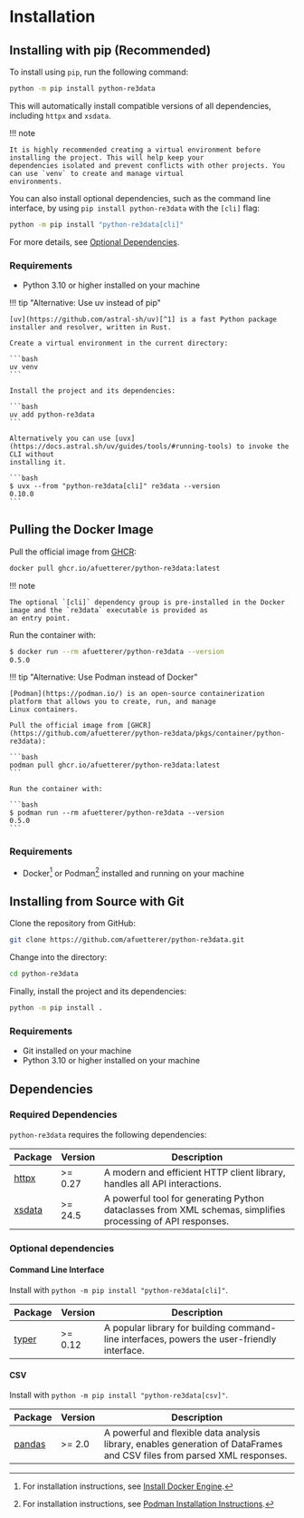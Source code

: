 # Installation

## Installing with pip (Recommended)

To install using `pip`, run the following command:

```bash
python -m pip install python-re3data
```

This will automatically install compatible versions of all dependencies, including `httpx` and `xsdata`.

!!! note

    It is highly recommended creating a virtual environment before installing the project. This will help keep your
    dependencies isolated and prevent conflicts with other projects. You can use `venv` to create and manage virtual
    environments.

You can also install optional dependencies, such as the command line interface, by using `pip install python-re3data`
with the `[cli]` flag:

```bash
python -m pip install "python-re3data[cli]"
```

For more details, see [Optional Dependencies](#optional-dependencies).

### Requirements

- Python 3.10 or higher installed on your machine

!!! tip "Alternative: Use uv instead of pip"

    [uv](https://github.com/astral-sh/uv)[^1] is a fast Python package installer and resolver, written in Rust.

    Create a virtual environment in the current directory:

    ```bash
    uv venv
    ```

    Install the project and its dependencies:

    ```bash
    uv add python-re3data
    ```

    Alternatively you can use [uvx](https://docs.astral.sh/uv/guides/tools/#running-tools) to invoke the CLI without
    installing it.

    ```bash
    $ uvx --from "python-re3data[cli]" re3data --version
    0.10.0
    ```

## Pulling the Docker Image

Pull the official image from [GHCR](https://github.com/afuetterer/python-re3data/pkgs/container/python-re3data):

```bash
docker pull ghcr.io/afuetterer/python-re3data:latest
```

!!! note

    The optional `[cli]` dependency group is pre-installed in the Docker image and the `re3data` executable is provided as
    an entry point.

Run the container with:

```bash
$ docker run --rm afuetterer/python-re3data --version
0.5.0
```

!!! tip "Alternative: Use Podman instead of Docker"

    [Podman](https://podman.io/) is an open-source containerization platform that allows you to create, run, and manage
    Linux containers.

    Pull the official image from [GHCR](https://github.com/afuetterer/python-re3data/pkgs/container/python-re3data):

    ```bash
    podman pull ghcr.io/afuetterer/python-re3data:latest
    ```

    Run the container with:

    ```bash
    $ podman run --rm afuetterer/python-re3data --version
    0.5.0
    ```

### Requirements

- Docker[^2] or Podman[^3] installed and running on your machine

## Installing from Source with Git

Clone the repository from GitHub:

```bash
git clone https://github.com/afuetterer/python-re3data.git
```

Change into the directory:

```bash
cd python-re3data
```

Finally, install the project and its dependencies:

```bash
python -m pip install .
```

### Requirements

- Git installed on your machine
- Python 3.10 or higher installed on your machine

## Dependencies

### Required Dependencies

`python-re3data` requires the following dependencies:

| Package                                   | Version | Description                                                                                                 |
| ----------------------------------------- | ------- | ----------------------------------------------------------------------------------------------------------- |
| [httpx](https://github.com/encode/httpx)  | >= 0.27 | A modern and efficient HTTP client library, handles all API interactions.                                   |
| [xsdata](https://github.com/tefra/xsdata) | >= 24.5 | A powerful tool for generating Python dataclasses from XML schemas, simplifies processing of API responses. |

### Optional dependencies

#### Command Line Interface

Install with `python -m pip install "python-re3data[cli]"`.

| Package                                    | Version | Description                                                                                 |
| ------------------------------------------ | ------- | ------------------------------------------------------------------------------------------- |
| [typer](https://github.com/tiangolo/typer) | >= 0.12 | A popular library for building command-line interfaces, powers the user-friendly interface. |

#### CSV

Install with `python -m pip install "python-re3data[csv]"`.

| Package                                        | Version | Description                                                                                                              |
| ---------------------------------------------- | ------- | ------------------------------------------------------------------------------------------------------------------------ |
| [pandas](https://github.com/pandas-dev/pandas) | >= 2.0  | A powerful and flexible data analysis library, enables generation of DataFrames and CSV files from parsed XML responses. |

<!---
This installation guide is adapted from these sources:
- "pandas" Installation, https://pandas.pydata.org/docs/getting_started/install.html (BSD-3-Clause license)
- "Dask" Installation, https://docs.dask.org/en/stable/install.html (BSD-3-Clause license)
- "Material for MkDocs" Installation, https://squidfunk.github.io/mkdocs-material/getting-started/ (MIT License)
--->

[^1]: For installation instructions, see
    [Getting Started](https://github.com/astral-sh/uv?tab=readme-ov-file#getting-started).

[^2]: For installation instructions, see [Install Docker Engine](https://docs.docker.com/engine/install/).

[^3]: For installation instructions, see [Podman Installation Instructions](https://podman.io/docs/installation).
